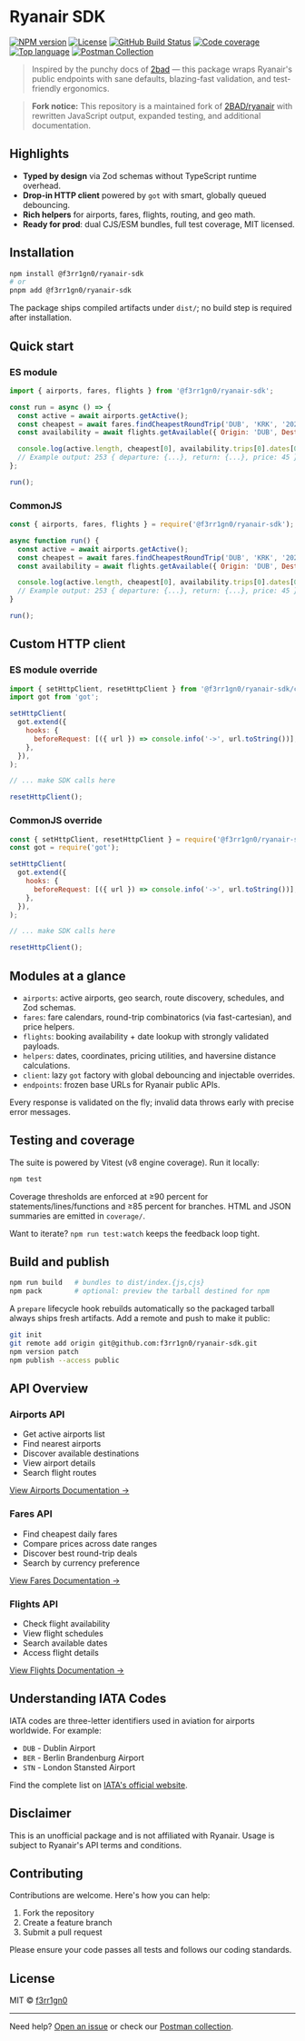 # Ryanair SDK

[![NPM version](https://img.shields.io/npm/v/@f3rr1gn0/ryanair-sdk)](https://www.npmjs.com/package/@f3rr1gn0/ryanair-sdk)
[![License](https://img.shields.io/npm/l/@f3rr1gn0/ryanair-sdk)](https://www.npmjs.com/package/@f3rr1gn0/ryanair-sdk)
[![GitHub Build Status](https://img.shields.io/github/actions/workflow/status/f3rr1gn0/ryanair-sdk/build.yml)](https://github.com/f3rr1gn0/ryanair-sdk/actions/workflows/build.yml)
[![Code coverage](https://img.shields.io/codecov/c/github/f3rr1gn0/ryanair-sdk)](https://codecov.io/gh/f3rr1gn0/ryanair-sdk)
[![Top language](https://img.shields.io/github/languages/top/f3rr1gn0/ryanair-sdk)](https://github.com/f3rr1gn0/ryanair-sdk)
[![Postman Collection](https://img.shields.io/badge/postman-collection-ff6c37)](https://www.postman.com/hakkotsu/workspace/ryanair)

> Inspired by the punchy docs of [2bad](https://github.com/2bad) — this package wraps Ryanair's public endpoints with sane defaults, blazing-fast validation, and test-friendly ergonomics.

> **Fork notice:** This repository is a maintained fork of [2BAD/ryanair](https://github.com/2BAD/ryanair) with rewritten JavaScript output, expanded testing, and additional documentation.

## Highlights

- **Typed by design** via Zod schemas without TypeScript runtime overhead.
- **Drop-in HTTP client** powered by `got` with smart, globally queued debouncing.
- **Rich helpers** for airports, fares, flights, routing, and geo math.
- **Ready for prod**: dual CJS/ESM bundles, full test coverage, MIT licensed.

## Installation

```bash
npm install @f3rr1gn0/ryanair-sdk
# or
pnpm add @f3rr1gn0/ryanair-sdk
```

The package ships compiled artifacts under `dist/`; no build step is required after installation.

## Quick start

### ES module

```js
import { airports, fares, flights } from '@f3rr1gn0/ryanair-sdk';

const run = async () => {
  const active = await airports.getActive();
  const cheapest = await fares.findCheapestRoundTrip('DUB', 'KRK', '2024-05-01', '2024-05-31');
  const availability = await flights.getAvailable({ Origin: 'DUB', Destination: 'KRK' });

  console.log(active.length, cheapest[0], availability.trips[0].dates[0].flights.length);
  // Example output: 253 { departure: {...}, return: {...}, price: 45 } 6
};

run();
```

### CommonJS

```js
const { airports, fares, flights } = require('@f3rr1gn0/ryanair-sdk');

async function run() {
  const active = await airports.getActive();
  const cheapest = await fares.findCheapestRoundTrip('DUB', 'KRK', '2024-05-01', '2024-05-31');
  const availability = await flights.getAvailable({ Origin: 'DUB', Destination: 'KRK' });

  console.log(active.length, cheapest[0], availability.trips[0].dates[0].flights.length);
  // Example output: 253 { departure: {...}, return: {...}, price: 45 } 6
}

run();
```

## Custom HTTP client

### ES module override

```js
import { setHttpClient, resetHttpClient } from '@f3rr1gn0/ryanair-sdk/client';
import got from 'got';

setHttpClient(
  got.extend({
    hooks: {
      beforeRequest: [({ url }) => console.info('->', url.toString())],
    },
  }),
);

// ... make SDK calls here

resetHttpClient();
```

### CommonJS override

```js
const { setHttpClient, resetHttpClient } = require('@f3rr1gn0/ryanair-sdk/client');
const got = require('got');

setHttpClient(
  got.extend({
    hooks: {
      beforeRequest: [({ url }) => console.info('->', url.toString())],
    },
  }),
);

// ... make SDK calls here

resetHttpClient();
```

## Modules at a glance

- `airports`: active airports, geo search, route discovery, schedules, and Zod schemas.
- `fares`: fare calendars, round-trip combinatorics (via fast-cartesian), and price helpers.
- `flights`: booking availability + date lookup with strongly validated payloads.
- `helpers`: dates, coordinates, pricing utilities, and haversine distance calculations.
- `client`: lazy `got` factory with global debouncing and injectable overrides.
- `endpoints`: frozen base URLs for Ryanair public APIs.

Every response is validated on the fly; invalid data throws early with precise error messages.

## Testing and coverage

The suite is powered by Vitest (v8 engine coverage). Run it locally:

```bash
npm test
```

Coverage thresholds are enforced at ≥90 percent for statements/lines/functions and ≥85 percent for branches. HTML and JSON summaries are emitted in `coverage/`.

Want to iterate? `npm run test:watch` keeps the feedback loop tight.

## Build and publish

```bash
npm run build   # bundles to dist/index.{js,cjs}
npm pack        # optional: preview the tarball destined for npm
```

A `prepare` lifecycle hook rebuilds automatically so the packaged tarball always ships fresh artifacts. Add a remote and push to make it public:

```bash
git init
git remote add origin git@github.com:f3rr1gn0/ryanair-sdk.git
npm version patch
npm publish --access public
```

## API Overview

### Airports API
- Get active airports list
- Find nearest airports
- Discover available destinations
- View airport details
- Search flight routes

[View Airports Documentation →](docs/airports.md)

### Fares API
- Find cheapest daily fares
- Compare prices across date ranges
- Discover best round-trip deals
- Search by currency preference

[View Fares Documentation →](docs/fares.md)

### Flights API
- Check flight availability
- View flight schedules
- Search available dates
- Access flight details

[View Flights Documentation →](docs/flights.md)

## Understanding IATA Codes

IATA codes are three-letter identifiers used in aviation for airports worldwide. For example:
- `DUB` - Dublin Airport
- `BER` - Berlin Brandenburg Airport
- `STN` - London Stansted Airport

Find the complete list on [IATA's official website](https://www.iata.org/en/publications/directories/code-search/).

## Disclaimer

This is an unofficial package and is not affiliated with Ryanair. Usage is subject to Ryanair's API terms and conditions.

## Contributing

Contributions are welcome. Here's how you can help:

1. Fork the repository
2. Create a feature branch
3. Submit a pull request

Please ensure your code passes all tests and follows our coding standards.

## License

MIT © [f3rr1gn0](https://github.com/f3rr1gn0)

---

Need help? [Open an issue](https://github.com/f3rr1gn0/ryanair-sdk/issues) or check our [Postman collection](https://www.postman.com/hakkotsu/workspace/ryanair).
